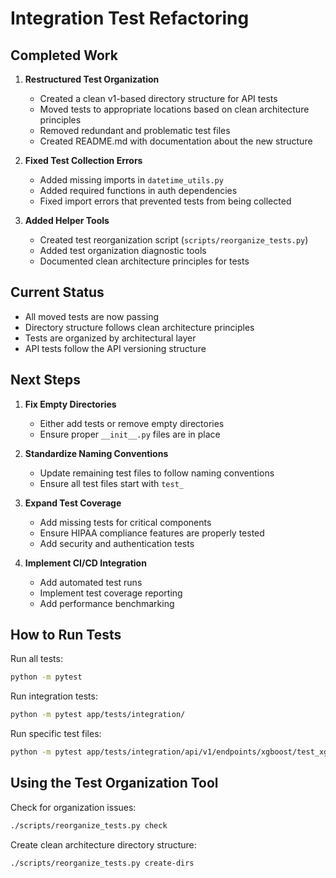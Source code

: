 # Integration Test Refactoring

## Completed Work

1. **Restructured Test Organization**
   - Created a clean v1-based directory structure for API tests
   - Moved tests to appropriate locations based on clean architecture principles
   - Removed redundant and problematic test files
   - Created README.md with documentation about the new structure

2. **Fixed Test Collection Errors**
   - Added missing imports in `datetime_utils.py`
   - Added required functions in auth dependencies
   - Fixed import errors that prevented tests from being collected

3. **Added Helper Tools**
   - Created test reorganization script (`scripts/reorganize_tests.py`)
   - Added test organization diagnostic tools
   - Documented clean architecture principles for tests

## Current Status

- All moved tests are now passing
- Directory structure follows clean architecture principles
- Tests are organized by architectural layer
- API tests follow the API versioning structure

## Next Steps

1. **Fix Empty Directories**
   - Either add tests or remove empty directories
   - Ensure proper `__init__.py` files are in place

2. **Standardize Naming Conventions**
   - Update remaining test files to follow naming conventions
   - Ensure all test files start with `test_`

3. **Expand Test Coverage**
   - Add missing tests for critical components
   - Ensure HIPAA compliance features are properly tested
   - Add security and authentication tests

4. **Implement CI/CD Integration**
   - Add automated test runs
   - Implement test coverage reporting
   - Add performance benchmarking

## How to Run Tests

Run all tests:
```bash
python -m pytest
```

Run integration tests:
```bash
python -m pytest app/tests/integration/
```

Run specific test files:
```bash
python -m pytest app/tests/integration/api/v1/endpoints/xgboost/test_xgboost.py -v
```

## Using the Test Organization Tool

Check for organization issues:
```bash
./scripts/reorganize_tests.py check
```

Create clean architecture directory structure:
```bash
./scripts/reorganize_tests.py create-dirs
``` 